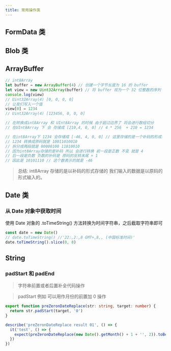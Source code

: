 ```yaml
---
title: 常用操作类
---
```


## FormData 类

## Blob 类

## ArrayBuffer

```ts
// int8Array
let buffer = new ArrayBuffer(4) // 创建一个字节长度为 16 的 buffer
let view = new Uint32Array(buffer) // 将 buffer 视为一个 32 位整数的序列
console.log(view)
// Uint32Array(4) [0, 0, 0, 0]
// 让我们写入一个值
view[0] = 1234
// Uint32Array(4) [123456, 0, 0, 0]

// 在转换成int8Array 和 UInt8Array 的时候 由于超过边界了 将会进行数组切分
// 在UInt8Array 下 会 存储成 [210,4, 0, 0] // 4 * 256  + 210 = 1234

// 在int8Array下 1234 会存储成 [-46, 4, 0, 0] // 这里存储的是一个补码的形成
// 1234 转换成原码就是 10011010010
// 拆分成两段就是 00000100 11010010
// 因为int8Array存储的是补码 所以 会进行转换 前一段是正数 不变 就是 4
// 后一段是负数 负数的补码是 原码的反转末尾 + 1
// 因此是 10101110 // 这个数表示的就是 -46
```

> 总结: int8Array 存储的是以补码的形式存储的 我们输入的数据是以原码的形式输入的。

## Date 类

### 从 Date 对象中获取时间

使用 Date 对象的 .toTimeString() 方法转换为时间字符串，之后截取字符串即可

```javascript
const date = new Date()
// date.toTimeString() //'22:,2:,8 GMT+,8,, (中国标准时间)'
date.toTimeString().slice(0, 8)
```

## String

### padStart 和 padEnd

> 字符串前置或者后置补全代码操作

> padStart 例如 可以用作月份的前置加 0 操作

```typescript
export function preZeronDateReplace(str: string, target: number) {
  return str.padStart(target, '0')
}
```

```javascript
describe('preZeronDateReplace result 01', () => {
  it('test', () => {
    expect(preZeronDateReplace(new Date().getMonth() + 1 + '', 2)).toBe('02')
  })
})
```
